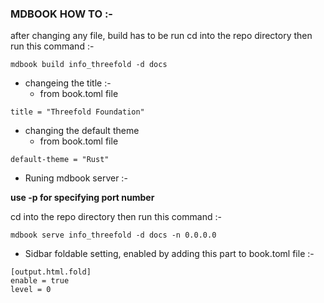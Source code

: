 
### MDBOOK HOW TO :-

after changing any file, build has to be run 
cd into the repo directory then run this command :-

```
mdbook build info_threefold -d docs

```

 - changeing the title :- 
    - from book.toml file
  ```
  title = "Threefold Foundation"
  ```
  
 - changing the default theme
    - from book.toml file
```
default-theme = "Rust"
```

- Runing mdbook server :- 

**use -p for specifying port number**

cd into the repo directory then run this command :-
```
mdbook serve info_threefold -d docs -n 0.0.0.0
```


- Sidbar foldable setting, enabled by adding this part to book.toml file :-

```
[output.html.fold]
enable = true
level = 0

```
